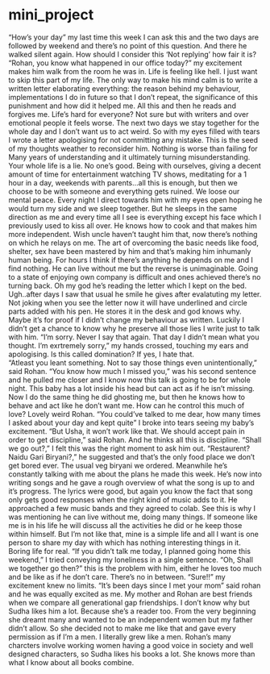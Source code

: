 # mini_project
“How’s your day” my last time this week I can ask this and the two days are followed by weekend and there’s no point of this question. 
And there he walked silent again. How should I consider this ‘Not replying’ how fair it is? 
“Rohan, you know what happened in our office today?” my excitement makes him walk from the room he was in. 
Life is feeling like hell. I just want to skip this part of my life. The only way to make his mind calm is to write a written letter elaborating everything: the reason behind my behaviour, implementations I do in future so that I don’t repeat, the significance of this punishment and how did it helped me. All this and then he reads and forgives me. Life’s hard for everyone? Not sure but with writers and over emotional people it feels worse.
The next two days we stay together for the whole day and I don’t want us to act weird. So with my eyes filled with tears I wrote a letter apologising for not committing any mistake. This is the seed of my thoughts weather to reconsider him. Nothing is worse than failing for Many years of understanding and it ultimately turning misunderstanding. Your whole life is a lie. No one’s good. Being with ourselves, giving a decent amount of time for entertainment watching TV shows, meditating for a 1 hour in a day, weekends with parents…all this is enough, but then we choose to be with someone and everything gets ruined. We loose our mental peace. 
Every night I direct towards him with my eyes open hoping he would turn my side and we sleep together. But he sleeps in the same direction as me and every time all I see is everything except his face which I previously used to kiss all over. He knows how to cook and that makes him more independent. Wish uncle haven’t taught him that, now there’s nothing on which he relays on me. The art of overcoming the basic needs like food, shelter, sex have been mastered by him and that’s making him inhumanly human being. 
For hours I think if there’s anything he depends on me and I find nothing. He can live without me but the reverse is unimaginable. Going to a state of enjoying own company is difficult and ones achieved there’s no turning back. 
Oh my god he’s reading the letter which I kept on the bed. 
Ugh..after days I saw that usual he smile he gives after evalatuting my letter. Not joking when you see the letter now it will have underlined and circle parts added with his pen. He stores it in the desk and god knows why. Maybe it’s for proof if I didn’t change my behaviour as written. Luckily I didn’t get a chance to know why he preserve all those lies I write just to talk with him. 
“I’m sorry. Never I say that again. That day I didn’t mean what you thought. I’m exrtremely sorry,” my hands crossed, touching my ears and apologising. Is this called domination? If yes, I hate that.  
“Atleast you leant something. Not to say those things even unintentionally,” said Rohan. 
“You know how much I missed you,” was his second sentence and he pulled me closer and I know now this talk is going to be for whole night. This baby has a lot inside his head but can act as if he isn’t missing. 
Now I do the same thing he did ghosting me, but then he knows how to behave and act like he don’t want me. How can he control this much of love? Lovely weird Rohan. 
“You could’ve talked to me dear, how many times I asked about your day and kept quite” I broke into tears seeing my baby’s excitement. 
“But Usha, it won’t work like that. We should accept pain in order to get discipline,” said Rohan. And he thinks all this is discipline. 
“Shall we go out?,” I felt this was the right moment to ask him out. 
“Restaurent? Naidu Gari Biryani?,” he suggested and that’s the only food place we don’t get bored ever. 
The usual veg biryani we ordered. Meanwhile he’s constantly talking with me about the plans he made this week. He’s now into writing songs and he gave a rough overview of what the song is up to and it’s progress. The lyrics were good, but again you know the fact that song only gets good responses when the right kind of music adds to it. He approached a few music bands and they agreed to colab. See this is why I was mentioning he can live without me, doing many things. If someone like me is in his life he will discuss all the activities he did or he keep those within himself. But I’m not like that, mine is a simple life and all I want is one person to share my day with which has nothing interesting things in it. Boring life for real.
“If you didn’t talk me today, I planned going home this weekend,” I tried conveying my loneliness in a single sentence. 
“Oh, Shall we together go then?” this is the problem with him, either he loves too much and be like as if he don’t care. There’s no in between. 
“Sure!!” my excitement knew no limits. 
“It’s been days since I met your mom” said rohan and he was equally excited as me. 
My mother and Rohan are best friends when we compare all generational gap friendships.  I don’t know why but Sudha likes him a lot. Because she’s a reader too. From the very beginning she dreamt many and wanted to be an independent women but my father didn’t allow. So she decided not to make me like that and gave every permission as if I’m a men. I literally grew like a men. Rohan’s many charcters involve working women having a good voice in society and well designed characters, so Sudha likes his books a lot. She knows more than what I know about all books combine. 








